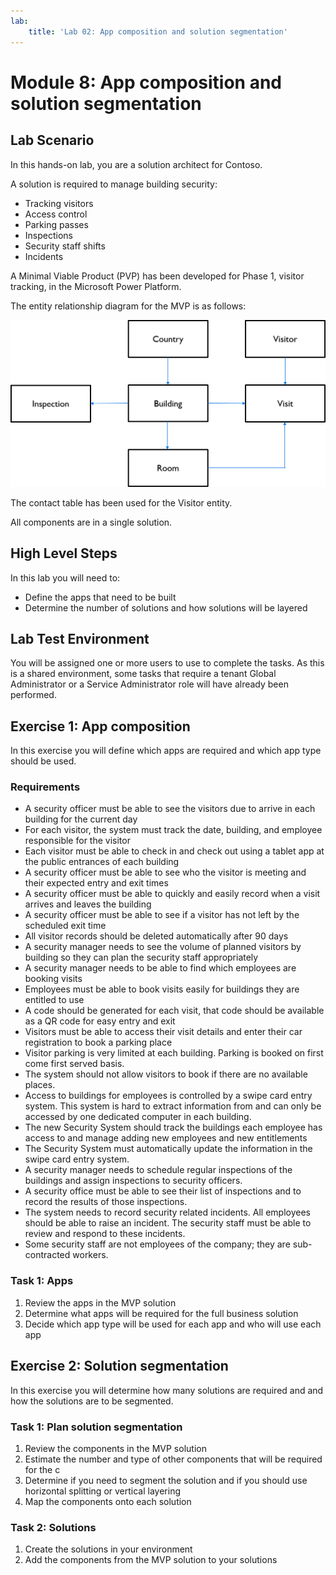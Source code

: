 ```yaml
---
lab:
    title: 'Lab 02: App composition and solution segmentation'
---
```


# **Module 8: App composition and solution segmentation**

## **Lab Scenario**

In this hands-on lab, you are a solution architect for Contoso.

A solution is required to manage building security:

- Tracking visitors
- Access control
- Parking passes
- Inspections
- Security staff shifts
- Incidents

A Minimal Viable Product (PVP) has been developed for Phase 1, visitor tracking, in the Microsoft Power Platform.

The entity relationship diagram for the MVP is as follows:

![MVP entity relationship diagram](../media/erd.png)

The contact table has been used for the Visitor entity.

All components are in a single solution.

## **High Level Steps**

In this lab you will need to:

- Define the apps that need to be built
- Determine the number of solutions and how solutions will be layered

## **Lab Test Environment**

You will be assigned one or more users to use to complete the tasks. As this is a shared environment, some tasks that require a tenant Global Administrator or a Service Administrator role will have already been performed.

## **Exercise 1: App composition**

In this exercise you will define which apps are required and which app type should be used.

### Requirements

- A security officer must be able to see the visitors due to arrive in each building for the current day
- For each visitor, the system must track the date, building, and employee responsible for the visitor
- Each visitor must be able to check in and check out using a tablet app at the public entrances of each building
- A security officer must be able to see who the visitor is meeting and their expected entry and exit times
- A security officer must be able to quickly and easily record when a visit arrives and leaves the building
- A security officer must be able to see if a visitor has not left by the scheduled exit time
- All visitor records should be deleted automatically after 90 days
- A security manager needs to see the volume of planned visitors by building so they can plan the security staff appropriately
- A security manager needs to be able to find which employees are booking visits
- Employees must be able to book visits easily for buildings they are entitled to use
- A code should be generated for each visit, that code should be available as a QR code for easy entry and exit
- Visitors must be able to access their visit details and enter their car registration to book a parking place
- Visitor parking is very limited at each building. Parking is booked on first come first served basis.
- The system should not allow visitors to book if there are no available places.
- Access to buildings for employees is controlled by a swipe card entry system. This system is hard to extract information from and can only be accessed by one dedicated computer in each building.
- The new Security System should track the buildings each employee has access to and manage adding new employees and new entitlements
- The Security System must automatically update the information in the swipe card entry system.
- A security manager needs to schedule regular inspections of the buildings and assign inspections to security officers.
- A security office must be able to see their list of inspections and to record the results of those inspections.
- The system needs to record security related incidents. All employees should be able to raise an incident. The security staff must be able to review and respond to these incidents.
- Some security staff are not employees of the company; they are sub-contracted workers.

### **Task 1: Apps**

1. Review the apps in the MVP solution
2. Determine what apps will be required for the full business solution
3. Decide which app type will be used for each app and who will use each app

## **Exercise 2: Solution segmentation**

In this exercise you will determine how many solutions are required and and how the solutions are to be segmented.

### **Task 1: Plan solution segmentation**

1. Review the components in the MVP solution
2. Estimate the number and type of other components that will be required for the c
3. Determine if you need to segment the solution and if you should use horizontal splitting or vertical layering
4. Map the components onto each solution

### **Task 2: Solutions**

1. Create the solutions in your environment
2. Add the components from the MVP solution to your solutions
